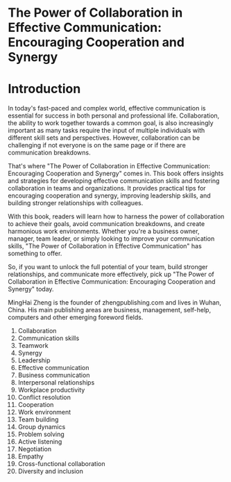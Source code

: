# The Power of Collaboration in Effective Communication: Encouraging Cooperation and Synergy

# Introduction

In today's fast-paced and complex world, effective communication is essential for success in both personal and professional life. Collaboration, the ability to work together towards a common goal, is also increasingly important as many tasks require the input of multiple individuals with different skill sets and perspectives. However, collaboration can be challenging if not everyone is on the same page or if there are communication breakdowns.

That's where "The Power of Collaboration in Effective Communication: Encouraging Cooperation and Synergy" comes in. This book offers insights and strategies for developing effective communication skills and fostering collaboration in teams and organizations. It provides practical tips for encouraging cooperation and synergy, improving leadership skills, and building stronger relationships with colleagues.

With this book, readers will learn how to harness the power of collaboration to achieve their goals, avoid communication breakdowns, and create harmonious work environments. Whether you're a business owner, manager, team leader, or simply looking to improve your communication skills, "The Power of Collaboration in Effective Communication" has something to offer.

So, if you want to unlock the full potential of your team, build stronger relationships, and communicate more effectively, pick up "The Power of Collaboration in Effective Communication: Encouraging Cooperation and Synergy" today.




MingHai Zheng is the founder of zhengpublishing.com and lives in Wuhan, China. His main publishing areas are business, management, self-help, computers and other emerging foreword fields.



1. Collaboration
2. Communication skills
3. Teamwork
4. Synergy
5. Leadership
6. Effective communication
7. Business communication
8. Interpersonal relationships
9. Workplace productivity
10. Conflict resolution
11. Cooperation
12. Work environment
13. Team building
14. Group dynamics
15. Problem solving
16. Active listening
17. Negotiation
18. Empathy
19. Cross-functional collaboration
20. Diversity and inclusion

